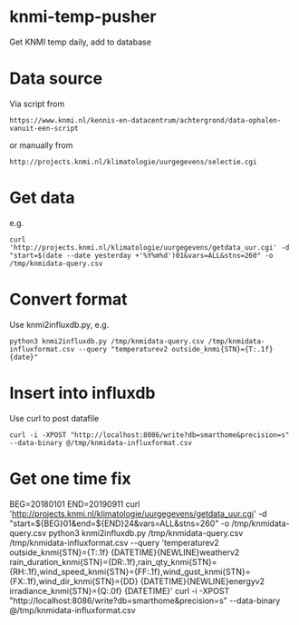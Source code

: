 # knmi-temp-pusher

Get KNMI temp daily, add to database

# Data source

Via script from

    https://www.knmi.nl/kennis-en-datacentrum/achtergrond/data-ophalen-vanuit-een-script

or manually from

    http://projects.knmi.nl/klimatologie/uurgegevens/selectie.cgi

# Get data

e.g. 

    curl 'http://projects.knmi.nl/klimatologie/uurgegevens/getdata_uur.cgi' -d "start=$(date --date yesterday +'%Y%m%d')01&vars=ALL&stns=260" -o /tmp/knmidata-query.csv

# Convert format

Use knmi2influxdb.py, e.g.

    python3 knmi2influxdb.py /tmp/knmidata-query.csv /tmp/knmidata-influxformat.csv --query "temperaturev2 outside_knmi{STN}={T:.1f} {date}"

# Insert into influxdb

Use curl to post datafile

    curl -i -XPOST "http://localhost:8086/write?db=smarthome&precision=s" --data-binary @/tmp/knmidata-influxformat.csv

# Get one time fix

BEG=20180101
END=20190911
curl 'http://projects.knmi.nl/klimatologie/uurgegevens/getdata_uur.cgi' -d "start=${BEG}01&end=${END}24&vars=ALL&stns=260" -o /tmp/knmidata-query.csv
python3 knmi2influxdb.py /tmp/knmidata-query.csv /tmp/knmidata-influxformat.csv --query 'temperaturev2 outside_knmi{STN}={T:.1f} {DATETIME}{NEWLINE}weatherv2 rain_duration_knmi{STN}={DR:.1f},rain_qty_knmi{STN}={RH:.1f},wind_speed_knmi{STN}={FF:.1f},wind_gust_knmi{STN}={FX:.1f},wind_dir_knmi{STN}={DD} {DATETIME}{NEWLINE}energyv2 irradiance_knmi{STN}={Q:.0f} {DATETIME}'
curl -i -XPOST "http://localhost:8086/write?db=smarthome&precision=s" --data-binary @/tmp/knmidata-influxformat.csv

